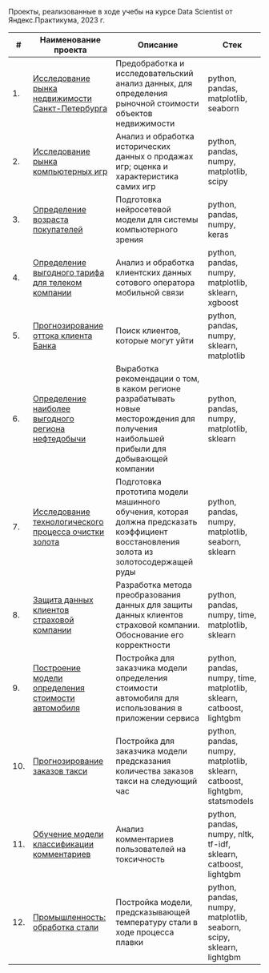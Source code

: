 Проекты, реализованные в ходе учебы на курсе Data Scientist от Яндекс.Практикума, 2023 г.

| #    | Наименование проекта                | Описание                                                     | Стек                                                         |
| ---- | ------------------------------------------------------------ | ------------------------------------------------------------ | ------------------------------------------------------------ |
| 1.   | [Исследование рынка недвижимости Санкт-Петербурга](https://github.com/burooom/ml_projects/tree/main/Yandex.Practicum_projects/Real_estate_analysis) |Предобработка и исследовательский анализ данных, для определения рыночной стоимости объектов недвижимости| python, pandas, matplotlib, seaborn |
| 2.   | [Исследование рынка компьютерных игр](https://github.com/burooom/ml_projects/tree/main/Yandex.Practicum_projects/Game_market_research) |Анализ и обработка исторических данных о продажах игр; оценка и характеристика самих игр| python, pandas, numpy, matplotlib, scipy |
| 3.   | [Определение возраста покупателей](https://github.com/burooom/ml_projects/tree/main/Yandex.Practicum_projects/Computer_vision-regression) |Подготовка нейросетевой модели для системы компьютерного зрения| python, pandas, numpy, keras |
| 4.   | [Определение выгодного тарифа для телеком компании](https://github.com/burooom/ml_projects/tree/main/Yandex.Practicum_projects/Telecom) |Анализ и обработка клиентских данных сотового оператора мобильной связи| python, pandas, numpy, matplotlib, sklearn, xgboost |
| 5.   | [Прогнозирование оттока клиента Банка](https://github.com/burooom/ml_projects/tree/main/Yandex.Practicum_projects/Bank_churn_rate) | Поиск клиентов, которые могут уйти | python, pandas, numpy, sklearn, matplotlib       |
| 6.   | [Определение наиболее выгодного региона нефтедобычи](https://github.com/burooom/ml_projects/tree/main/Yandex.Practicum_projects/Oil_extraction) |Выработка рекомендации о том, в каком регионе разрабатывать новые месторождения для получения наибольшей прибыли для добывающей компании| python, pandas, numpy, matplotlib, sklearn |
| 7.   | [Исследование технологического процесса очистки золота](https://github.com/burooom/ml_projects/tree/main/Yandex.Practicum_projects/Gold_purification) |Подготовка прототипа модели машинного обучения, которая должна предсказать коэффициент восстановления золота из золотосодержащей руды| python, pandas, numpy, matplotlib, seaborn, sklearn |
| 8.   | [Защита данных клиентов страховой компании](https://github.com/burooom/ml_projects/tree/main/Yandex.Practicum_projects/Insurance) | Разработка метода преобразования данных для защиты данных клиентов страховой компании. Обоснование его корректности | python, pandas, numpy, time, matplotlib, sklearn |
| 9.   | [Построение модели определения стоимости автомобиля](https://github.com/burooom/ml_projects/tree/main/Yandex.Practicum_projects/Car_pricing_model) | Постройка для заказчика модели определения стоимости автомобиля для использования в приложении сервиса | python, pandas, numpy, time, matplotlib, sklearn, catboost, lightgbm |
| 10.   | [Прогнозирование заказов такси](https://github.com/burooom/ml_projects/tree/main/Yandex.Practicum_projects/Taxi_orders_forecasting) | Постройка для заказчика модели предсказания количества заказов такси на следующий час| python, pandas, numpy, matplotlib, sklearn, catboost, lightgbm, statsmodels |
| 11.   | [Обучение модели классификации комментариев](https://github.com/burooom/ml_projects/tree/main/Yandex.Practicum_projects/Comments_classification) | Анализ комментариев пользователей на токсичность             | python, pandas, numpy, nltk, tf-idf, sklearn, catboost, lightgbm |
| 12.   | [Промышленность: обработка стали](https://github.com/burooom/ml_projects/tree/main/Yandex.Practicum_projects/Steel_production) |Постройка модели, предсказывающей температуру стали в ходе процесса плавки | python, pandas, numpy, matplotlib, seaborn, scipy, sklearn, lightgbm |
